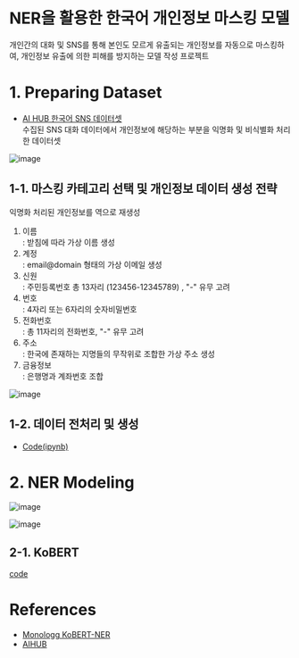 # NER을 활용한 한국어 개인정보 마스킹 모델
 개인간의 대화 및 SNS를 통해 본인도 모르게 유출되는 개인정보를 자동으로 마스킹하여, 개인정보 유출에 의한 피해를 방지하는 모델 작성 프로젝트

# 1. Preparing Dataset

- [AI HUB 한국어 SNS 데이터셋](https://aihub.or.kr/aihubdata/data/view.do?currMenu=115&topMenu=100&aihubDataSe=realm&dataSetSn=114)  
  수집된 SNS 대화 데이터에서 개인정보에 해당하는 부분을 익명화 및 비식별화 처리한 데이터셋

![image](https://user-images.githubusercontent.com/63226383/206382292-0cd40ad6-b885-43fd-aa7c-e2e0b0e40070.png)


## 1-1. 마스킹 카테고리 선택 및 개인정보 데이터 생성 전략
  익명화 처리된 개인정보를 역으로 재생성

 1) 이름  
  : 받침에 따라 가상 이름 생성
 2) 계정  
  : email@domain 형태의 가상 이메일 생성
 3) 신원  
  : 주민등록번호 총 13자리 (123456-12345789) , "-" 유무 고려 
 4) 번호  
  : 4자리 또는 6자리의 숫자비밀번호
 5) 전화번호    
  : 총 11자리의 전화번호, "-" 유무 고려
 6) 주소  
  : 한국에 존재하는 지명들의 무작위로 조합한 가상 주소 생성
 7) 금융정보  
  : 은행명과 계좌번호 조합

![image](https://user-images.githubusercontent.com/63226383/206383150-e8167cab-6359-42fc-87f4-a27ddb8a41bd.png)


## 1-2. 데이터 전처리 및 생성
  - [Code(ipynb)](https://github.com/youngsilpark/KB/blob/main/Preprocessing/KB_data_prep.ipynb.ipynb)


# 2. NER Modeling

![image](https://user-images.githubusercontent.com/63226383/206385072-2098ab60-9eb1-40fa-aefe-99d89688e833.png)

![image](https://user-images.githubusercontent.com/63226383/206385119-c6887e76-be18-4c6a-ad99-6aa06df1d29d.png)


## 2-1. KoBERT
[code](https://github.com/youngsilpark/KB/blob/main/KoBERT/KB_KoBERT.ipynb)


# References
- [Monologg KoBERT-NER](https://github.com/monologg/KoBERT-NER)
- [AIHUB](https://aihub.or.kr/aihubdata/data/view.do?currMenu=115&topMenu=100&aihubDataSe=realm&dataSetSn=114)



